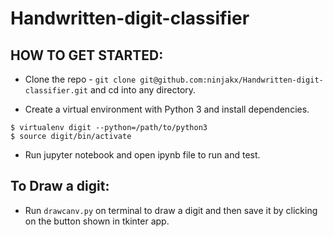 # Handwritten-digit-classifier

## HOW TO GET STARTED:

- Clone the repo - `git clone git@github.com:ninjakx/Handwritten-digit-classifier.git` and cd into any directory.

- Create a virtual environment with Python 3 and install dependencies.

```
$ virtualenv digit --python=/path/to/python3
$ source digit/bin/activate
```

- Run jupyter notebook and open ipynb file to run and test.

## To Draw a digit:
- Run `drawcanv.py` on terminal to draw a digit and then save it by clicking on the button shown in tkinter app.
